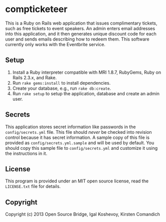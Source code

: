 compticketeer
=============

This is a Ruby on Rails web application that issues complimentary tickets, such as free tickets to event speakers. An admin enters email addresses into this application, and it then generates unique discount code for each user and sends emails describing how to redeem them. This software currently only works with the Eventbrite service.


Setup
-----

1. Install a Ruby interpreter compatible with MRI 1.8.7, RubyGems, Ruby on Rails 2.3.x, and Rake.
2. Run `rake gems:install` to install dependencies.
3. Create your database, e.g., run `rake db:create`.
4. Run `rake setup` to setup the application, database and create an admin user.


Secrets
-------

This application stores secret information like passwords in the `config/secrets.yml` file. This file should *never* be checked into revision control because it has secret information. A sample copy of this file is provided as `config/secrets.yml.sample` and will be used by default. You should copy this sample file to `config/secrets.yml` and customize it using the instructions in it.


License
-------

This program is provided under an MIT open source license, read the `LICENSE.txt` file for details.


Copyright
---------

Copyright (c) 2013 Open Source Bridge, Igal Koshevoy, Kirsten Comandich
